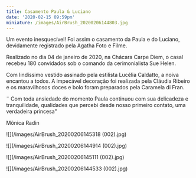 ```yaml
---
title: Casamento Paula & Luciano
date: '2020-02-15 09:59pm'
miniature: /images/AirBrush_20200206144803.jpg
---
```

Um evento inesquecível! Foi assim o casamento da Paula e do Luciano, devidamente registrado pela Agatha Foto e Filme.

Realizado no dia 04 de janeiro de 2020, na Chácara Carpe Diem, o casal recebeu 180 convidados sob o comando da cerimonialista Sue Helen.

Com lindíssimo vestido assinado pela estilista Lucélia Caldatto, a noiva encantou a todos. A impecável decoração foi realizada pela Cláudia Ribeiro e os maravilhosos doces e bolo foram preparados pela Caramela di Fran.

¨ Com toda ansiedade do momento Paula continuou com sua delicadeza e tranquilidade, qualidades que percebi desde nosso primeiro contato, uma verdadeira princesa"

Mônica Radin



![](/images/AirBrush_20200206145318 (002).jpg)

![](/images/AirBrush_20200206144914 (002).jpg)

![](/images/AirBrush_20200206145111 (002).jpg)

![](/images/AirBrush_20200206144533 (002).jpg)
